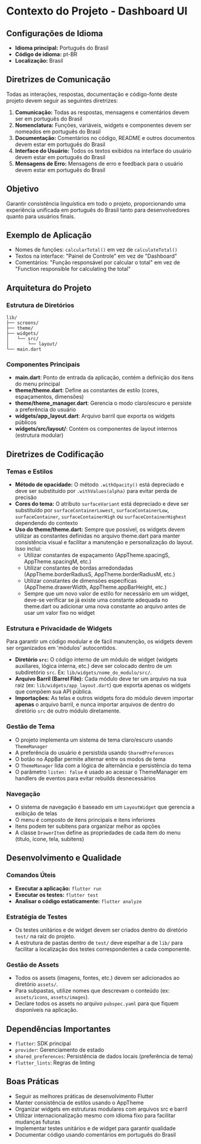 # Contexto do Projeto - Dashboard UI

## Configurações de Idioma

- **Idioma principal:** Português do Brasil
- **Código de idioma:** pt-BR
- **Localização:** Brasil

## Diretrizes de Comunicação

Todas as interações, respostas, documentação e código-fonte deste projeto devem seguir as seguintes diretrizes:

1. **Comunicação:** Todas as respostas, mensagens e comentários devem ser em português do Brasil
2. **Nomenclatura:** Funções, variáveis, widgets e componentes devem ser nomeados em português do Brasil
3. **Documentação:** Comentários no código, README e outros documentos devem estar em português do Brasil
4. **Interface do Usuário:** Todos os textos exibidos na interface do usuário devem estar em português do Brasil
5. **Mensagens de Erro:** Mensagens de erro e feedback para o usuário devem estar em português do Brasil

## Objetivo

Garantir consistência linguística em todo o projeto, proporcionando uma experiência unificada em português do Brasil tanto para desenvolvedores quanto para usuários finais.

## Exemplo de Aplicação

- Nomes de funções: `calcularTotal()` em vez de `calculateTotal()`
- Textos na interface: "Painel de Controle" em vez de "Dashboard"
- Comentários: "Função responsável por calcular o total" em vez de "Function responsible for calculating the total"

## Arquitetura do Projeto

### Estrutura de Diretórios

```
lib/
├── screens/
├── theme/
├── widgets/
│   └── src/
│       └── layout/
└── main.dart
```

### Componentes Principais

- **main.dart**: Ponto de entrada da aplicação, contém a definição dos itens do menu principal
- **theme/theme.dart**: Define as constantes de estilo (cores, espaçamentos, dimensões)
- **theme/theme_manager.dart**: Gerencia o modo claro/escuro e persiste a preferência do usuário
- **widgets/app_layout.dart**: Arquivo barril que exporta os widgets públicos
- **widgets/src/layout/**: Contém os componentes de layout internos (estrutura modular)

## Diretrizes de Codificação

### Temas e Estilos

- **Método de opacidade:** O método `.withOpacity()` está depreciado e deve ser substituído por `.withValues(alpha)` para evitar perda de precisão
- **Cores do tema:** O atributo `surfaceVariant` está depreciado e deve ser substituído por `surfaceContainerLowest`, `surfaceContainerLow`, `surfaceContainer`, `surfaceContainerHigh` ou `surfaceContainerHighest` dependendo do contexto
- **Uso do theme/theme.dart:** Sempre que possível, os widgets devem utilizar as constantes definidas no arquivo theme.dart para manter consistência visual e facilitar a manutenção e personalização do layout. Isso inclui:
  - Utilizar constantes de espaçamento (AppTheme.spacingS, AppTheme.spacingM, etc.)
  - Utilizar constantes de bordas arredondadas (AppTheme.borderRadiusS, AppTheme.borderRadiusM, etc.)
  - Utilizar constantes de dimensões específicas (AppTheme.drawerWidth, AppTheme.appBarHeight, etc.)
  - Sempre que um novo valor de estilo for necessário em um widget, deve-se verificar se já existe uma constante adequada no theme.dart ou adicionar uma nova constante ao arquivo antes de usar um valor fixo no widget

### Estrutura e Privacidade de Widgets

Para garantir um código modular e de fácil manutenção, os widgets devem ser organizados em 'módulos' autocontidos.

- **Diretório `src`:** O código interno de um módulo de widget (widgets auxiliares, lógica interna, etc.) deve ser colocado dentro de um subdiretório `src`. Ex: `lib/widgets/nome_do_modulo/src/`.
- **Arquivo Barril (Barrel File):** Cada módulo deve ter um arquivo na sua raiz (ex: `lib/widgets/app_layout.dart`) que exporta apenas os widgets que compõem sua API pública.
- **Importações:** As telas e outros widgets fora do módulo devem importar **apenas** o arquivo barril, e nunca importar arquivos de dentro do diretório `src` de outro módulo diretamente.

### Gestão de Tema

- O projeto implementa um sistema de tema claro/escuro usando `ThemeManager`
- A preferência do usuário é persistida usando `SharedPreferences`
- O botão no AppBar permite alternar entre os modos de tema
- O `ThemeManager` lida com a lógica de alternância e persistência do tema
- O parâmetro `listen: false` é usado ao acessar o ThemeManager em handlers de eventos para evitar rebuilds desnecessários

### Navegação

- O sistema de navegação é baseado em um `LayoutWidget` que gerencia a exibição de telas
- O menu é composto de itens principais e itens inferiores
- Itens podem ter subitens para organizar melhor as opções
- A classe `DrawerItem` define as propriedades de cada item do menu (título, ícone, tela, subitens)

## Desenvolvimento e Qualidade

### Comandos Úteis

- **Executar a aplicação:** `flutter run`
- **Executar os testes:** `flutter test`
- **Analisar o código estaticamente:** `flutter analyze`

### Estratégia de Testes

- Os testes unitários e de widget devem ser criados dentro do diretório `test/` na raiz do projeto.
- A estrutura de pastas dentro de `test/` deve espelhar a de `lib/` para facilitar a localização dos testes correspondentes a cada componente.

### Gestão de Assets

- Todos os assets (imagens, fontes, etc.) devem ser adicionados ao diretório `assets/`.
- Para subpastas, utilize nomes que descrevam o conteúdo (ex: `assets/icons`, `assets/images`).
- Declare todos os assets no arquivo `pubspec.yaml` para que fiquem disponíveis na aplicação.

## Dependências Importantes

- `flutter`: SDK principal
- `provider`: Gerenciamento de estado
- `shared_preferences`: Persistência de dados locais (preferência de tema)
- `flutter_lints`: Regras de linting

## Boas Práticas

- Seguir as melhores práticas de desenvolvimento Flutter
- Manter consistência de estilos usando o AppTheme
- Organizar widgets em estruturas modulares com arquivos src e barril
- Utilizar internacionalização mesmo com idioma fixo para facilitar mudanças futuras
- Implementar testes unitários e de widget para garantir qualidade
- Documentar código usando comentários em português do Brasil

